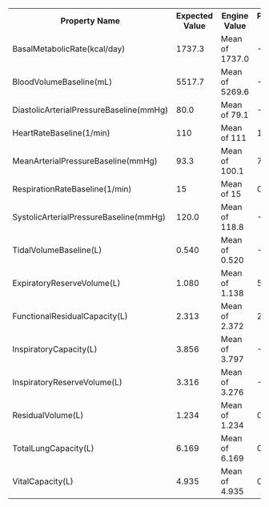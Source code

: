 <table class="doxtable">
<tr>
<th>Property Name </th><th>Expected Value </th><th>Engine Value </th><th>Percent Error </th><th>Notes  </th></tr>
<tr>
<td>BasalMetabolicRate(kcal/day) </td><td>1737.3 </td><td>Mean of 1737.0 </td><td><span class="success">-0%</span> </td><td></td></tr>
<tr>
<td>BloodVolumeBaseline(mL) </td><td>5517.7 </td><td>Mean of 5269.6 </td><td><span class="success">-4.5%</span> </td><td></td></tr>
<tr>
<td>DiastolicArterialPressureBaseline(mmHg) </td><td>80.0 </td><td>Mean of 79.1 </td><td><span class="success">-1.1%</span> </td><td></td></tr>
<tr>
<td>HeartRateBaseline(1/min) </td><td>110 </td><td>Mean of 111 </td><td><span class="success">1.1%</span> </td><td></td></tr>
<tr>
<td>MeanArterialPressureBaseline(mmHg) </td><td>93.3 </td><td>Mean of 100.1 </td><td><span class="success">7.2%</span> </td><td></td></tr>
<tr>
<td>RespirationRateBaseline(1/min) </td><td>15 </td><td>Mean of 15 </td><td><span class="success">0%</span> </td><td></td></tr>
<tr>
<td>SystolicArterialPressureBaseline(mmHg) </td><td>120.0 </td><td>Mean of 118.8 </td><td><span class="success">-1%</span> </td><td></td></tr>
<tr>
<td>TidalVolumeBaseline(L) </td><td>0.540 </td><td>Mean of 0.520 </td><td><span class="success">-3.6%</span> </td><td></td></tr>
<tr>
<td>ExpiratoryReserveVolume(L) </td><td>1.080 </td><td>Mean of 1.138 </td><td><span class="success">5.4%</span> </td><td></td></tr>
<tr>
<td>FunctionalResidualCapacity(L) </td><td>2.313 </td><td>Mean of 2.372 </td><td><span class="success">2.6%</span> </td><td></td></tr>
<tr>
<td>InspiratoryCapacity(L) </td><td>3.856 </td><td>Mean of 3.797 </td><td><span class="success">-1.5%</span> </td><td></td></tr>
<tr>
<td>InspiratoryReserveVolume(L) </td><td>3.316 </td><td>Mean of 3.276 </td><td><span class="success">-1.2%</span> </td><td></td></tr>
<tr>
<td>ResidualVolume(L) </td><td>1.234 </td><td>Mean of 1.234 </td><td><span class="success">0%</span> </td><td></td></tr>
<tr>
<td>TotalLungCapacity(L) </td><td>6.169 </td><td>Mean of 6.169 </td><td><span class="success">0%</span> </td><td></td></tr>
<tr>
<td>VitalCapacity(L) </td><td>4.935 </td><td>Mean of 4.935 </td><td><span class="success">0%</span> </td><td></td></tr>
</table>